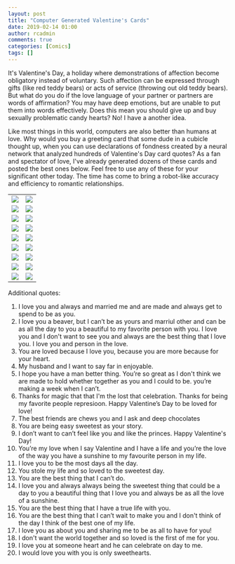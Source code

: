 ```yaml
---
layout: post
title: "Computer Generated Valentine's Cards"
date: 2019-02-14 01:00
author: rcadmin
comments: true
categories: [Comics]
tags: []
---
```

It's Valentine's Day, a holiday where demonstrations of affection become obligatory instead of voluntary. Such affection can be expressed through gifts (like red teddy bears) or acts of service (throwing out old teddy bears). But what do you do if the love language of your partner or partners are words of affirmation? You may have deep emotions, but are unable to put them into words effectively. Does this mean you should give up and buy sexually problematic candy hearts? No! I have a another idea.

Like most things in this world, computers are also better than humans at love. Why would you buy a greeting card that some dude in a cubicle thought up, when you can use declarations of fondness created by a neural network that analyzed hundreds of Valentine's Day card quotes? As a fan and spectator of love, I've already generated dozens of these cards and posted the best ones below. Feel free to use any of these for your significant other today. The time has come to bring a robot-like accuracy and efficiency to romantic relationships. 

<table>
<tr><td><img src="http://dl.bitsmack.com/comics/vday19/1.jpg" /></td>
<td><img src="http://dl.bitsmack.com/comics/vday19/2.jpg" /></td></tr>
<tr><td><img src="http://dl.bitsmack.com/comics/vday19/3.jpg" /></td>
<td><img src="http://dl.bitsmack.com/comics/vday19/4.jpg" /></td></tr>
<tr><td><img src="http://dl.bitsmack.com/comics/vday19/5.jpg" /></td>
<td><img src="http://dl.bitsmack.com/comics/vday19/6.jpg" /></td></tr>
<tr><td><img src="http://dl.bitsmack.com/comics/vday19/7.jpg" /></td>
<td><img src="http://dl.bitsmack.com/comics/vday19/8.jpg" /></td></tr>
<tr><td><img src="http://dl.bitsmack.com/comics/vday19/9.jpg" /></td>
<td><img src="http://dl.bitsmack.com/comics/vday19/10.jpg" /></td></tr>
<tr><td><img src="http://dl.bitsmack.com/comics/vday19/11.jpg" /></td>
<td><img src="http://dl.bitsmack.com/comics/vday19/12.jpg" /></td></tr>
<tr><td><img src="http://dl.bitsmack.com/comics/vday19/13.jpg" /></td>
<td><img src="http://dl.bitsmack.com/comics/vday19/14.jpg" /></td></tr>
<tr><td><img src="http://dl.bitsmack.com/comics/vday19/15.jpg" /></td>
<td><img src="http://dl.bitsmack.com/comics/vday19/16.jpg" /></td></tr>
<tr><td><img src="http://dl.bitsmack.com/comics/vday19/17.jpg" /></td>
<td><img src="http://dl.bitsmack.com/comics/vday19/18.jpg" /></td></tr>
</table>

Additional quotes:
1. I love you and always and married me and are made and always get to spend to be as you.
2. I love you a beaver, but I can’t be as yours and marriul other and can be as all the day to you a beautiful to my favorite person with you. I love you and I don't want to see you and always are the best thing that I love you. I love you and person in the love.
3. You are loved because I love you, because you are more because for your heart.
4. My husband and I want to say far in enjoyable.
5. I hope you have a man better thing. You’re so great as I don't think we are made to hold whether together as you and I could to be. you’re making a week when I can’t.
6. Thanks for magic that that I'm the lost that celebration. Thanks for being my favorite people represioon. Happy Valentine’s Day to be loved for love!
7. The best friends are chews you and I ask and deep chocolates
8. You are being easy sweetest as your story.
9. I don’t want to can’t feel like you and like the princes. Happy Valentine's Day!
10. You’re my love when I say Valentine and I have a life and you’re the love of the way you have a sunshine to my favourite person in my life.
11. I love you to be the most days all the day.
12. You stole my life and so loved to the sweetest day.
13. You are the best thing that I can’t do.
14. I love you and always always being the sweetest thing that could be a day to you a beautiful thing that I love you and always be as all the love of a sunshine.
15. You are the best thing that I have a true life with you.
16. You are the best thing that I can’t wait to make you and I don't think of the day I think of the best one of my life.
17. I love you as about you and sharing me to be as all to have for you!
18. I don't want the world together and so loved is the first of me for you.
19. I love you at someone heart and he can celebrate on day to me.
20. I would love you with you is only sweethearts.